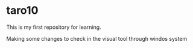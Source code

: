 # taro10
This is my first repository for learning. 


Making some changes to check in the visual tool through windos system
